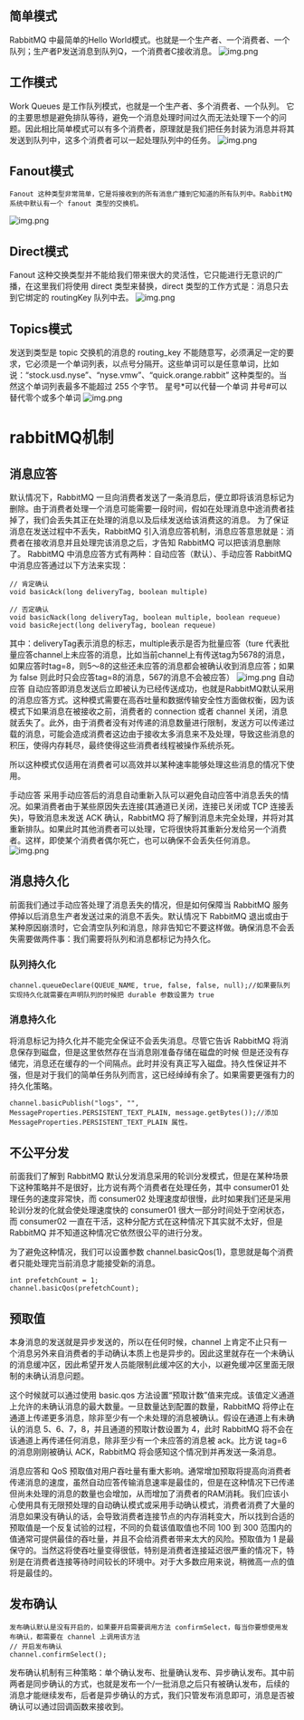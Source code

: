 ## 简单模式
RabbitMQ 中最简单的Hello World模式。也就是一个生产者、一个消费者、一个队列；生产者P发送消息到队列Q，一个消费者C接收消息。
![img.png](../../../../../resources/static/simpleimg.png)
## 工作模式
Work Queues 是工作队列模式，也就是一个生产者、多个消费者、一个队列。
它的主要思想是避免排队等待，避免一个消息处理时间过久而无法处理下一个的问题。因此相比简单模式可以有多个消费者，原理就是我们把任务封装为消息并将其发送到队列中，这多个消费者可以一起处理队列中的任务。
![img.png](../../../../../resources/static/img.png)
## Fanout模式
    Fanout 这种类型非常简单，它是将接收到的所有消息广播到它知道的所有队列中。RabbitMQ 系统中默认有一个 fanout 类型的交换机。
![img.png](../../../../../resources/static/img1.png)
## Direct模式
Fanout 这种交换类型并不能给我们带来很大的灵活性，它只能进行无意识的广播，在这里我们将使用 direct 类型来替换，direct 类型的工作方式是：消息只去到它绑定的 routingKey 队列中去。
![img.png](../../../../../resources/static/img2.png)
## Topics模式
发送到类型是 topic 交换机的消息的 routing_key 不能随意写，必须满足一定的要求，它必须是一个单词列表，以点号分隔开。这些单词可以是任意单词，比如说：“stock.usd.nyse”、“nyse.vmw”、“quick.orange.rabbit” 这种类型的。当然这个单词列表最多不能超过 255 个字节。
    星号*可以代替一个单词
    井号#可以替代零个或多个单词
![img.png](../../../../../resources/static/img3.png)
# rabbitMQ机制
## 消息应答
默认情况下，RabbitMQ 一旦向消费者发送了一条消息后，便立即将该消息标记为删除。由于消费者处理一个消息可能需要一段时间，假如在处理消息中途消费者挂掉了，我们会丢失其正在处理的消息以及后续发送给该消费这的消息。 为了保证消息在发送过程中不丢失，RabbitMQ 引入消息应答机制，消息应答意思就是：消费者在接收消息并且处理完该消息之后，才告知 RabbitMQ 可以把该消息删除了。 RabbitMQ 中消息应答方式有两种：自动应答（默认）、手动应答 RabbitMQ 中消息应答通过以下方法来实现：
    
    // 肯定确认
    void basicAck(long deliveryTag, boolean multiple)

    // 否定确认
    void basicNack(long deliveryTag, boolean multiple, boolean requeue)
    void basicReject(long deliveryTag, boolean requeue)
其中：deliveryTag表示消息的标志，multiple表示是否为批量应答（ture 代表批量应答channel上未应答的消息，比如当前channel上有传送tag为5678的消息，如果应答时tag=8，则5～8的这些还未应答的消息都会被确认收到消息应答；如果为 false 则此时只会应答tag=8的消息，567的消息不会被应答）
![img.png](img4.png)
自动应答
自动应答即消息发送后立即被认为已经传送成功，也就是RabbitMQ默认采用的消息应答方式。这种模式需要在高吞吐量和数据传输安全性方面做权衡，因为该模式下如果消息在被接收之前，消费者的 connection 或者 channel 关闭，消息就丢失了。此外，由于消费者没有对传递的消息数量进行限制，发送方可以传递过载的消息，可能会造成消费者这边由于接收太多消息来不及处理，导致这些消息的积压，使得内存耗尽，最终使得这些消费者线程被操作系统杀死。

所以这种模式仅适用在消费者可以高效并以某种速率能够处理这些消息的情况下使用。

手动应答
采用手动应答后的消息自动重新入队可以避免自动应答中消息丢失的情况。如果消费者由于某些原因失去连接(其通道已关闭，连接已关闭或 TCP 连接丢失)，导致消息未发送 ACK 确认，RabbitMQ 将了解到消息未完全处理，并将对其重新排队。如果此时其他消费者可以处理，它将很快将其重新分发给另一个消费者。这样，即使某个消费者偶尔死亡，也可以确保不会丢失任何消息。
![img.png](img.png)
## 消息持久化
前面我们通过手动应答处理了消息丢失的情况，但是如何保障当 RabbitMQ 服务停掉以后消息生产者发送过来的消息不丢失。默认情况下 RabbitMQ 退出或由于某种原因崩溃时，它会清空队列和消息，除非告知它不要这样做。确保消息不会丢失需要做两件事：我们需要将队列和消息都标记为持久化。
### 队列持久化
    channel.queueDeclare(QUEUE_NAME, true, false, false, null);//如果要队列实现持久化就需要在声明队列的时候把 durable 参数设置为 true
### 消息持久化
将消息标记为持久化并不能完全保证不会丢失消息。尽管它告诉 RabbitMQ 将消息保存到磁盘，但是这里依然存在当消息刚准备存储在磁盘的时候 但是还没有存储完，消息还在缓存的一个间隔点。此时并没有真正写入磁盘。持久性保证并不强，但是对于我们的简单任务队列而言，这已经绰绰有余了。如果需要更强有力的持久化策略。

    channel.basicPublish("logs", "", MessageProperties.PERSISTENT_TEXT_PLAIN, message.getBytes());//添加MessageProperties.PERSISTENT_TEXT_PLAIN 属性。
## 不公平分发
前面我们了解到 RabbitMQ 默认分发消息采用的轮训分发模式，但是在某种场景下这种策略并不是很好，比方说有两个消费者在处理任务，其中 consumer01 处理任务的速度非常快，而 consumer02 处理速度却很慢，此时如果我们还是采用轮训分发的化就会使处理速度快的 consumer01 很大一部分时间处于空闲状态，而 consumer02 一直在干活，这种分配方式在这种情况下其实就不太好，但是 RabbitMQ 并不知道这种情况它依然很公平的进行分发。

为了避免这种情况，我们可以设置参数 channel.basicQos(1)，意思就是每个消费者只能处理完当前消息才能接受新的消息。

    int prefetchCount = 1;
    channel.basicQos(prefetchCount);
## 预取值
本身消息的发送就是异步发送的，所以在任何时候，channel 上肯定不止只有一个消息另外来自消费者的手动确认本质上也是异步的。因此这里就存在一个未确认的消息缓冲区，因此希望开发人员能限制此缓冲区的大小，以避免缓冲区里面无限制的未确认消息问题。

这个时候就可以通过使用 basic.qos 方法设置“预取计数”值来完成。该值定义通道上允许的未确认消息的最大数量。一旦数量达到配置的数量，RabbitMQ 将停止在通道上传递更多消息，除非至少有一个未处理的消息被确认。假设在通道上有未确认的消息 5、6、7，8，并且通道的预取计数设置为 4，此时 RabbitMQ 将不会在该通道上再传递任何消息，除非至少有一个未应答的消息被 ack。比方说 tag=6 的消息刚刚被确认 ACK，RabbitMQ 将会感知这个情况到并再发送一条消息。

消息应答和 QoS 预取值对用户吞吐量有重大影响。通常增加预取将提高向消费者传递消息的速度，虽然自动应答传输消息速率是最佳的，但是在这种情况下已传递但尚未处理的消息的数量也会增加，从而增加了消费者的RAM消耗。我们应该小心使用具有无限预处理的自动确认模式或采用手动确认模式，消费者消费了大量的消息如果没有确认的话，会导致消费者连接节点的内存消耗变大，所以找到合适的预取值是一个反复试验的过程，不同的负载该值取值也不同 100 到 300 范围内的值通常可提供最佳的吞吐量，并且不会给消费者带来太大的风险。预取值为 1 是最保守的。当然这将使吞吐量变得很低，特别是消费者连接延迟很严重的情况下，特别是在消费者连接等待时间较长的环境中。对于大多数应用来说，稍微高一点的值将是最佳的。

## 发布确认
    发布确认默认是没有开启的，如果要开启需要调用方法 confirmSelect，每当你要想使用发布确认，都需要在 channel 上调用该方法
    // 开启发布确认
    channel.confirmSelect();
发布确认机制有三种策略：单个确认发布、批量确认发布、异步确认发布。其中前两者是同步确认的方式，也就是发布一个/一批消息之后只有被确认发布，后续的消息才能继续发布，后者是异步确认的方式，我们只管发布消息即可，消息是否被确认可以通过回调函数来接收到。
